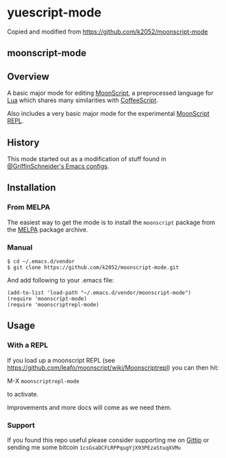 # yuescript-mode

Copied and modified from https://github.com/k2052/moonscript-mode

## moonscript-mode

## Overview

A basic major mode for editing [MoonScript](http://moonscript.org/), a
preprocessed language for [Lua](https://www.lua.org/) which shares
many similarities with [CoffeeScript](http://coffeescript.org/).

Also includes a very basic major mode for the experimental
[MoonScript REPL](https://github.com/leafo/moonscript/wiki/Moonscriptrepl).

## History

This mode started out as a modification of stuff found in
[@GriffinSchneider's Emacs configs](https://github.com/GriffinSchneider/emacs-config).

## Installation

### From MELPA

The easiest way to get the mode is to install the `moonscript` package from the [MELPA](https://melpa.org/) package archive.

### Manual

    $ cd ~/.emacs.d/vendor
    $ git clone https://github.com/k2052/moonscript-mode.git

And add following to your .emacs file:

    (add-to-list 'load-path "~/.emacs.d/vendor/moonscript-mode")
    (require 'moonscript-mode)
    (require 'moonscriptrepl-mode)

## Usage

### With a REPL

If you load up a moonscript REPL (see https://github.com/leafo/moonscript/wiki/Moonscriptrepl) you can 
then hit:

<key>M</key>-<key>X</key> `moonscriptrepl-mode`

to activate.

Improvements and more docs will come as we need them.

### Support

If you found this repo useful please consider supporting me on [Gittip](https://www.gittip.com/k2052) or sending me some
bitcoin `1csGsaDCFLRPPqugYjX93PEzaStuqXVMu`
